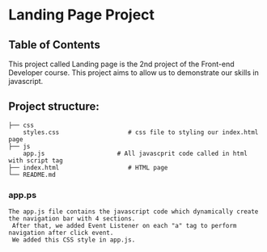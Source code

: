 # Landing Page Project

## Table of Contents

This project called Landing page is the 2nd project of the Front-end Developer course. This project aims to allow us to demonstrate our skills in javascript.
## Project structure:

    ├── css                   
        styles.css                   # css file to styling our index.html page
    ├── js                   
        app.js                    # All javascprit code called in html with script tag
    ├── index.html                   # HTML page
    └── README.md



### app.ps
    The app.js file contains the javascript code which dynamically create the navigation bar with 4 sections.
     After that, we added Event Listener on each "a" tag to perform navigation after click event. 
     We added this CSS style in app.js.